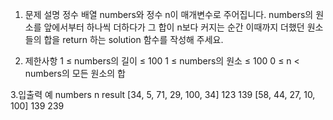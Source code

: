 1. 문제 설명
   정수 배열 numbers와 정수 n이 매개변수로 주어집니다. numbers의 원소를 앞에서부터 하나씩 더하다가 그 합이 n보다 커지는 순간 이때까지 더했던 원소들의 합을 return 하는 solution 함수를 작성해 주세요.

2. 제한사항
   1 ≤ numbers의 길이 ≤ 100
   1 ≤ numbers의 원소 ≤ 100
   0 ≤ n < numbers의 모든 원소의 합

3.입출력 예
numbers n result
[34, 5, 71, 29, 100, 34] 123 139
[58, 44, 27, 10, 100] 139 239
